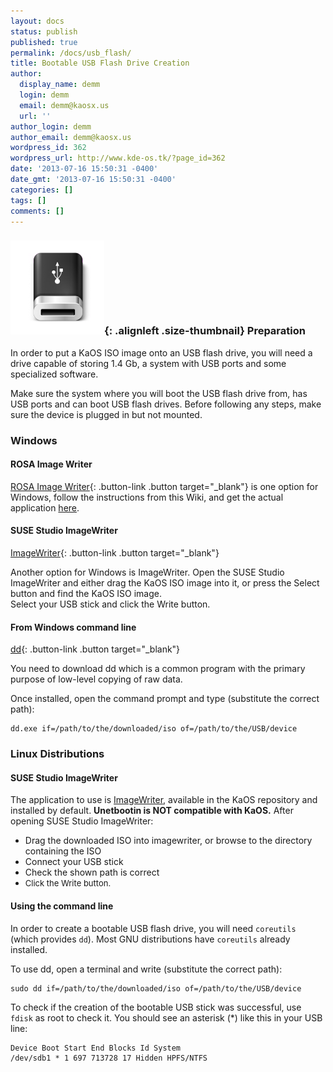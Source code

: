 ```yaml
---
layout: docs
status: publish
published: true
permalink: /docs/usb_flash/
title: Bootable USB Flash Drive Creation
author:
  display_name: demm
  login: demm
  email: demm@kaosx.us
  url: ''
author_login: demm
author_email: demm@kaosx.us
wordpress_id: 362
wordpress_url: http://www.kde-os.tk/?page_id=362
date: '2013-07-16 15:50:31 -0400'
date_gmt: '2013-07-16 15:50:31 -0400'
categories: []
tags: []
comments: []
---
```

### ![Drive - USB](/wp-content/uploads/2013/07/Drive-USB-150x150.png){: .alignleft .size-thumbnail} Preparation

In order to put a KaOS ISO image onto an USB flash drive, you will need a drive capable of storing 1.4 Gb, a system with USB ports and some specialized software.

Make sure the system where you will boot the USB flash drive from, has USB ports and can boot USB flash drives.  Before following any steps, make sure the device is plugged in but not mounted.

### Windows

#### ROSA Image Writer

[ROSA Image Writer](http://wiki.rosalab.com/en/index.php/Blog:ROSA_Planet/ROSA_Image_Writer){: .button-link .button target="_blank"} is one option for Windows, follow the instructions from this Wiki, and get the actual application [here](http://wiki.rosalab.com/en/images/6/65/RosaImageWriter-2.6.1-win.zip).

#### SUSE Studio ImageWriter

[ImageWriter](https://github.com/downloads/openSUSE/kiwi/ImageWriter.exe){: .button-link .button target="_blank"}

Another option for Windows is ImageWriter. Open the SUSE Studio ImageWriter and either drag the KaOS ISO image into it, or press the Select button and find the KaOS ISO image.<br />
Select your USB stick and click the Write button.</p>

#### From Windows command line
[dd](http://www.chrysocome.net/downloads/dd-0.5.zip){: .button-link .button target="_blank"}

You need to download dd which is a common program with the primary purpose of low-level copying of raw data.

Once installed, open the command prompt and type (substitute the correct path):

```
dd.exe if=/path/to/the/downloaded/iso of=/path/to/the/USB/device
```

### Linux Distributions

#### SUSE Studio ImageWriter

The application to use is [ImageWriter](/packages/index.php?act=search&amp;subdir=&amp;sortby=date&amp;order=descending&amp;searchpattern=imagewriter), available in the KaOS repository and installed by default. **Unetbootin is NOT compatible with KaOS.** After opening SUSE Studio ImageWriter:

* Drag the downloaded ISO into imagewriter, or browse to the directory containing the ISO
* Connect your USB stick
* Check the shown path is correct
* <span style="font-size: 13px;">Click the Write button.</span>

#### Using the command line

In order to create a bootable USB flash drive, you will need `coreutils` (which provides `dd`). Most GNU distributions have `coreutils` already installed.

To use dd, open a terminal and write (substitute the correct path):

```
sudo dd if=/path/to/the/downloaded/iso of=/path/to/the/USB/device
```

To check if the creation of the bootable USB stick was successful, use `fdisk` as root to check it. You should see an asterisk (*) like this in your USB line:

```
Device Boot Start End Blocks Id System
/dev/sdb1 * 1 697 713728 17 Hidden HPFS/NTFS
```
